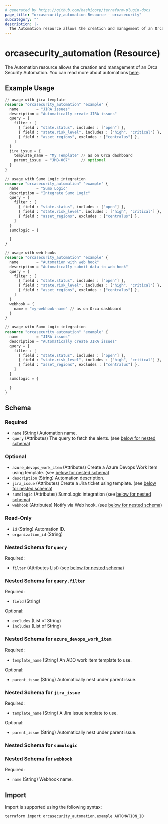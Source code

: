 ```yaml
---
# generated by https://github.com/hashicorp/terraform-plugin-docs
page_title: "orcasecurity_automation Resource - orcasecurity"
subcategory: ""
description: |-
  The Automation resource allows the creation and management of an Orca Security Automation. You can read more about automations here https://docs.orcasecurity.io/docs/automations.
---
```


# orcasecurity_automation (Resource)

The Automation resource allows the creation and management of an Orca Security Automation. You can read more about automations [here](https://docs.orcasecurity.io/docs/automations).

## Example Usage

```terraform
// usage with jira template
resource "orcasecurity_automation" "example" {
  name        = "JIRA issues"
  description = "Automatically create JIRA issues"
  query = {
    filter : [
      { field : "state.status", includes : ["open"] },
      { field : "state.risk_level", includes : ["high", "critical"] },
      { field : "asset_regions", excludes : ["centralus"] },
    ]
  }
  jira_issue = {
    template_name = "My Template" // as on Orca dashboard
    parent_issue  = "JMB-007"     // optional
  }
}

// usage with Sumo Logic integration
resource "orcasecurity_automation" "example" {
  name        = "Sumo Logic"
  description = "Integrate Sumo Logic"
  query = {
    filter : [
      { field : "state.status", includes : ["open"] },
      { field : "state.risk_level", includes : ["high", "critical"] },
      { field : "asset_regions", excludes : ["centralus"] },
    ]
  }
  sumologic = {

  }
}

// usage with web hooks
resource "orcasecurity_automation" "example" {
  name        = "Automation with web hook"
  description = "Automatically submit data to web hook"
  query = {
    filter : [
      { field : "state.status", includes : ["open"] },
      { field : "state.risk_level", includes : ["high", "critical"] },
      { field : "asset_regions", excludes : ["centralus"] },
    ]
  }
  webhook = {
    name = "my-webhook-name" // as on Orca dashboard
  }
}

// usage witn Sumo Logic integration
resource "orcasecurity_automation" "example" {
  name        = "JIRA issues"
  description = "Automatically create JIRA issues"
  query = {
    filter : [
      { field : "state.status", includes : ["open"] },
      { field : "state.risk_level", includes : ["high", "critical"] },
      { field : "asset_regions", excludes : ["centralus"] },
    ]
  }
  sumologic = {

  }
}
```

<!-- schema generated by tfplugindocs -->
## Schema

### Required

- `name` (String) Automation name.
- `query` (Attributes) The query to fetch the alerts. (see [below for nested schema](#nestedatt--query))

### Optional

- `azure_devops_work_item` (Attributes) Create a Azure Devops Work Item using template. (see [below for nested schema](#nestedatt--azure_devops_work_item))
- `description` (String) Automation description.
- `jira_issue` (Attributes) Create a Jira ticket using template. (see [below for nested schema](#nestedatt--jira_issue))
- `sumologic` (Attributes) SumoLogic integration (see [below for nested schema](#nestedatt--sumologic))
- `webhook` (Attributes) Notify via Web hook. (see [below for nested schema](#nestedatt--webhook))

### Read-Only

- `id` (String) Automation ID.
- `organization_id` (String)

<a id="nestedatt--query"></a>
### Nested Schema for `query`

Required:

- `filter` (Attributes List) (see [below for nested schema](#nestedatt--query--filter))

<a id="nestedatt--query--filter"></a>
### Nested Schema for `query.filter`

Required:

- `field` (String)

Optional:

- `excludes` (List of String)
- `includes` (List of String)



<a id="nestedatt--azure_devops_work_item"></a>
### Nested Schema for `azure_devops_work_item`

Required:

- `template_name` (String) An ADO work item template to use.

Optional:

- `parent_issue` (String) Automatically nest under parent issue.


<a id="nestedatt--jira_issue"></a>
### Nested Schema for `jira_issue`

Required:

- `template_name` (String) A Jira issue template to use.

Optional:

- `parent_issue` (String) Automatically nest under parent issue.


<a id="nestedatt--sumologic"></a>
### Nested Schema for `sumologic`


<a id="nestedatt--webhook"></a>
### Nested Schema for `webhook`

Required:

- `name` (String) Webhook name.

## Import

Import is supported using the following syntax:

```shell
terraform import orcasecurity_automation.example AUTOMATION_ID
```
